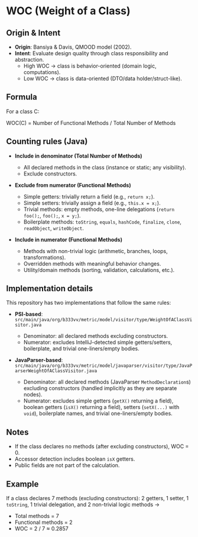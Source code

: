 # WOC (Weight of a Class)

## Origin & Intent
* __Origin__: Bansiya & Davis, QMOOD model (2002).
* __Intent__: Evaluate design quality through class responsibility and abstraction.
  - High WOC → class is behavior-oriented (domain logic, computations).
  - Low WOC → class is data-oriented (DTO/data holder/struct-like).

## Formula
For a class C:

WOC(C) = Number of Functional Methods / Total Number of Methods

## Counting rules (Java)
* __Include in denominator (Total Number of Methods)__
  - All declared methods in the class (instance or static; any visibility).
  - Exclude constructors.

* __Exclude from numerator (Functional Methods)__
  - Simple getters: trivially return a field (e.g., `return x;`).
  - Simple setters: trivially assign a field (e.g., `this.x = x;`).
  - Trivial methods: empty methods, one-line delegations (`return foo();`, `foo();`, `x = y;`).
  - Boilerplate methods: `toString`, `equals`, `hashCode`, `finalize`, `clone`, `readObject`, `writeObject`.

* __Include in numerator (Functional Methods)__
  - Methods with non-trivial logic (arithmetic, branches, loops, transformations).
  - Overridden methods with meaningful behavior changes.
  - Utility/domain methods (sorting, validation, calculations, etc.).

## Implementation details
This repository has two implementations that follow the same rules:

* __PSI-based__: `src/main/java/org/b333vv/metric/model/visitor/type/WeightOfAClassVisitor.java`
  - Denominator: all declared methods excluding constructors.
  - Numerator: excludes IntelliJ-detected simple getters/setters, boilerplate, and trivial one-liners/empty bodies.

* __JavaParser-based__: `src/main/java/org/b333vv/metric/model/javaparser/visitor/type/JavaParserWeightOfAClassVisitor.java`
  - Denominator: all declared methods (JavaParser `MethodDeclaration`s) excluding constructors (handled implicitly as they are separate nodes).
  - Numerator: excludes simple getters (`getX()` returning a field), boolean getters (`isX()` returning a field), setters (`setX(...)` with `void`), boilerplate names, and trivial one-liners/empty bodies.

## Notes
* If the class declares no methods (after excluding constructors), WOC = 0.
* Accessor detection includes boolean `isX` getters.
* Public fields are not part of the calculation.

## Example
If a class declares 7 methods (excluding constructors): 2 getters, 1 setter, 1 `toString`, 1 trivial delegation, and 2 non-trivial logic methods →

- Total methods = 7
- Functional methods = 2
- WOC = 2 / 7 ≈ 0.2857
